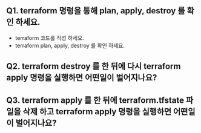 ## Q1. terraform 명령을 통해 plan, apply, destroy 를 확인 하세요.

- terraform 코드를 작성 하세요.
- terraform plan, apply, destroy 를 확인 하세요.

## Q2. terraform destroy 를 한 뒤에 다시 terraform apply 명령을 실행하면 어떤일이 벌어지나요?

## Q3. terraform apply 를 한 뒤에 terraform.tfstate 파일을 삭제 하고 terraform apply 명령을 실행하면 어떤일이 벌어지나요?

